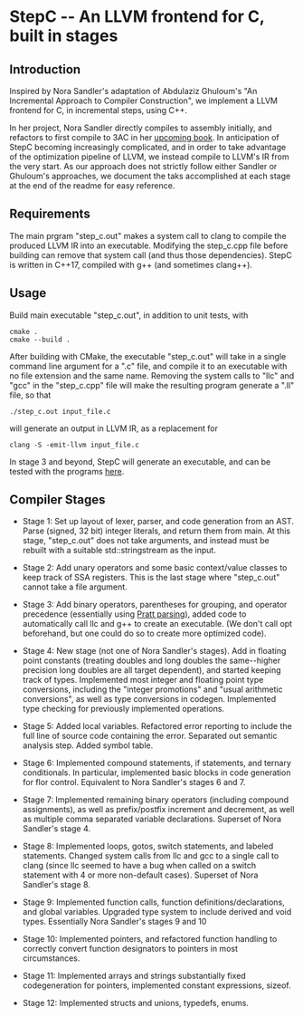 # StepC -- An LLVM frontend for C, built in stages

## Introduction
Inspired by Nora Sandler's adaptation of Abdulaziz Ghuloum's "An Incremental Approach to Compiler Construction", we implement a LLVM frontend for C, in incremental steps, using C++. 

In her project, Nora Sandler directly compiles to assembly initially, and refactors to first compile to 3AC in her [upcoming book](https://norasandler.com/2022/03/29/Write-a-C-Compiler-the-Book.html). In anticipation of StepC becoming increasingly complicated, and in order to take advantage of the optimization pipeline of LLVM, we instead compile to LLVM's IR from the very start. As our approach does not strictly follow either Sandler or Ghuloum's approaches, we document the taks accomplished at each stage at the end of the readme for easy reference.

## Requirements
The main prgram "step_c.out" makes a system call to clang to compile the produced LLVM IR into an executable. Modifying the step_c.cpp file before building can remove that system call (and thus those dependencies). StepC is written in C++17, compiled with g++ (and sometimes clang++).

## Usage
Build main executable "step_c.out", in addition to unit tests, with
```
cmake .
cmake --build .
```
After building with CMake, the executable "step_c.out" will take in a single command line argument for a ".c" file, and compile it to an executable with no file extension and the same name. Removing the system calls to "llc" and "gcc" in the "step_c.cpp" file will make the resulting program generate a ".ll" file, so that
```
./step_c.out input_file.c
```
will generate an output in LLVM IR, as a replacement for
```
clang -S -emit-llvm input_file.c
```

In stage 3 and beyond, StepC will generate an executable, and can be tested with the programs [here](https://github.com/AMLeng/incremental_c_compiler_tests).

## Compiler Stages
* Stage 1: Set up layout of lexer, parser, and code generation from an AST. Parse (signed, 32 bit) integer literals, and return them from main. At this stage, "step_c.out" does not take arguments, and instead must be rebuilt with a suitable std::stringstream as the input.

* Stage 2: Add unary operators and some basic context/value classes to keep track of SSA registers. This is the last stage where "step_c.out" cannot take a file argument.

* Stage 3: Add binary operators, parentheses for grouping, and operator precedence (essentially using [Pratt parsing](https://matklad.github.io/2020/04/13/simple-but-powerful-pratt-parsing.html)), added code to automatically call llc and g++ to create an executable. (We don't call opt beforehand, but one could do so to create more optimized code). 

* Stage 4: New stage (not one of Nora Sandler's stages). Add in floating point constants (treating doubles and long doubles the same--higher precision long doubles are all target dependent), and started keeping track of types. Implemented most integer and floating point type conversions, including the "integer promotions" and "usual arithmetic conversions", as well as type conversions in codegen. Implemented type checking for previously implemented operations.

* Stage 5: Added local variables. Refactored error reporting to include the full line of source code containing the error. Separated out semantic analysis step. Added symbol table.

* Stage 6: Implemented compound statements, if statements, and ternary conditionals. In particular, implemented basic blocks in code generation for flor control. Equivalent to Nora Sandler's stages 6 and 7.

* Stage 7: Implemented remaining binary operators (including compound assignments), as well as prefix/postfix increment and decrement, as well as multiple comma separated variable declarations. Superset of Nora Sandler's stage 4.

* Stage 8: Implemented loops, gotos, switch statements, and labeled statements. Changed system calls from llc and gcc to a single call to clang (since llc seemed to have a bug when called on a switch statement with 4 or more non-default cases). Superset of Nora Sandler's stage 8.

* Stage 9: Implemented function calls, function definitions/declarations, and global variables. Upgraded type system to include derived and void types. Essentially Nora Sandler's stages 9 and 10

* Stage 10: Implemented pointers, and refactored function handling to correctly convert function designators to pointers in most circumstances.

* Stage 11: Implemented arrays and strings substantially fixed codegeneration for pointers, implemented constant expressions, sizeof. 

* Stage 12: Implemented structs and unions, typedefs, enums.
